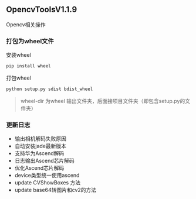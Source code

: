 ##  OpencvToolsV1.1.9
Opencv相关操作

### 打包为wheel文件

安装wheel
```bash
pip install wheel
```
打包wheel
```bash
python setup.py sdist bdist_wheel

```
> wheel-dir 为wheel 输出文件夹，后面接项目文件夹（即包含setup.py的文件夹）

### 更新日志
* 输出相机解码失败原因
* 自动安装jade最新版本
* 支持华为Ascend解码
* 日志输出Ascend芯片解码
* 优化Ascend芯片解码
* device类型统一使用ascend
* update CVShowBoxes 方法
* update base64转图片和cv2的方法